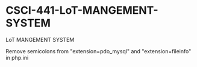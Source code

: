 # CSCI-441-LoT-MANGEMENT-SYSTEM

LoT MANGEMENT SYSTEM

Remove semicolons from "extension=pdo_mysql" and "extension=fileinfo" in php.ini
